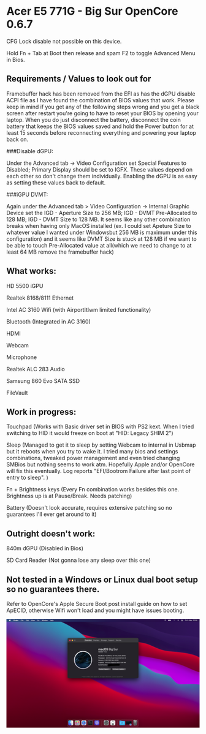 # Acer E5 771G - Big Sur OpenCore 0.6.7

CFG Lock disable not possible on this device.

Hold Fn + Tab at Boot then release and spam F2 to toggle Advanced Menu in Bios.

## Requirements / Values to look out for

Framebuffer hack has been removed from the EFI as has the dGPU disable ACPI file as I have found the combination of BIOS values that work. Please keep in mind if you get any of the following steps wrong and you get a black screen after restart you're going to have to reset your BIOS by opening your laptop. When you do just disconnect the battery, disconnect the coin battery that keeps the BIOS values saved and hold the Power button for at least 15 seconds before reconnecting everything and powering your laptop back on.

###Disable dGPU:

Under the Advanced tab -> Video Configuration set Special Features to Disabled; Primary Display should be set to IGFX.
These values depend on each other so don't change them individually. Enabling the dGPU is as easy as setting these values back to default.


###iGPU DVMT:

Again under the Advanced tab > Video Configuration -> Internal Graphic Device set the IGD - Aperture Size to 256 MB; IGD - DVMT Pre-Allocated to 128 MB; IGD - DVMT Size to 128 MB.
It seems like any other combination breaks when having only MacOS installed (ex. I could set Apeture Size to whatever value I wanted under Windowsbut 256 MB is maximum under this configuration) and it seems like DVMT Size is stuck at 128 MB if we want to be able to touch Pre-Allocated value at all(which we need to change to at least 64 MB remove the framebuffer hack)



## What works:

HD 5500 iGPU

Realtek 8168/8111 Ethernet

Intel AC 3160 Wifi (with AirportItlwm limited functionality)

Bluetooth (Integrated in AC 3160)

HDMI

Webcam

Microphone

Realtek ALC 283 Audio

Samsung 860 Evo SATA SSD

FileVault


## Work in progress:

Touchpad (Works with Basic driver set in BIOS with PS2 kext. When I tried switching to HID it would freeze on boot at "HID: Legacy SHIM 2")

Sleep (Managed to get it to sleep by setting Webcam to internal in Usbmap but it reboots when you try to wake it. I tried many bios and settings combinations, tweaked power management and even tried changing SMBios but nothing seems to work atm. Hopefully Apple and/or OpenCore will fix this eventually. Log reports "EFI/Bootrom Failure after last point of entry to sleep". )

Fn + Brightness keys (Every Fn combination works besides this one. Brightness up is at Pause/Break. Needs patching)

Battery (Doesn't look accurate, requires extensive patching so no guarantees I'll ever get around to it)


## Outright doesn't work:

840m dGPU (Disabled in Bios)

SD Card Reader (Not gonna lose any sleep over this one)



## Not tested in a Windows or Linux dual boot setup so no guarantees there.

Refer to OpenCore's Apple Secure Boot post install guide on how to set ApECID, otherwise Wifi won't load and you might have issues booting.

![BigSur](./bigsur.png)
